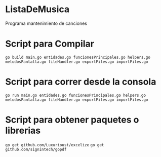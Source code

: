 ListaDeMusica
===================
Programa mantenimiento de canciones 

# Script para Compilar 
`go build main.go entidades.go funcionesPrincipales.go helpers.go metodosPantalla.go fileHandler.go exportFiles.go importFiles.go`

# Script para correr desde la consola 
`go run main.go entidades.go funcionesPrincipales.go helpers.go metodosPantalla.go fileHandler.go exportFiles.go importFiles.go`

# Script para obtener paquetes o librerias 
`go get github.com/Luxurioust/excelize`
`go get github.com/signintech/gopdf`